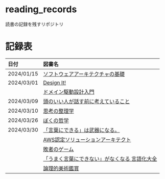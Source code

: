 # reading_records

読書の記録を残すリポジトリ

# 記録表
| 日付 | 図書名 |
| :--- | :--- |
| 2024/01/15 | [ソフトウェアアーキテクチャの基礎](./materials/ソフトウェアアーキテクチャの基礎.md) |
| 2024/03/01 | [Design It!](./materials/Design%20It!.md)|
||[ドメイン駆動設計入門](./materials/ドメイン駆動設計入門.md)|
| 2024/03/09 | [頭のいい人が話す前に考えていること](./materials/頭のいい人が話す前に考えていること.md) |
| 2024/03/10 | [思考の整理学](./materials/思考の整理学.md) |
| 2024/03/26 | [ぼくの哲学](./materials/ぼくの哲学.md) |
| 2024/03/30 | [「言葉にできる」は武器になる。](./materials/「言葉にできる」は武器になる.md)|
||[AWS認定ソリューションアーキテクト](./materials/AWS_SAA.md)|
||[敗者のゲーム](./materials/敗者のゲーム.md)|
||[「うまく言葉にできない」がなくなる 言語化大全](./materials/言語化大全.md)|
||[論理的美術鑑賞](./materials/論理的美術鑑賞.md)|
